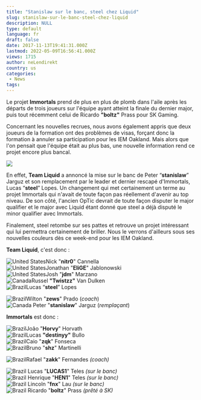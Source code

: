 ```yaml
---
title: "Stanislaw sur le banc, steel chez Liquid"
slug: stanislaw-sur-le-banc-steel-chez-liquid
description: NULL
type: default
language: fr
draft: false
date: 2017-11-13T19:41:31.000Z
lastmod: 2022-05-09T16:56:41.000Z
views: 1715
author: neLendirekt
country: us
categories:
 - News
tags:
---
```

Le projet **Immortals** prend de plus en plus de plomb dans l'aile après les départs de trois joueurs sur l'équipe ayant atteint la finale du dernier major, puis tout récemment celui de Ricardo **"boltz"** Prass pour SK Gaming. 

Concernant les nouvelles recrues, nous avons également appris que deux joueurs de la formation ont des problèmes de visas, forçant donc la formation à annuler sa participation pour les IEM Oakland. Mais alors que l'on pensait que l'équipe était au plus bas, une nouvelle information rend ce projet encore plus bancal. 

![](https://flickshot-ue.s3.eu-west-2.amazonaws.com/flickshot/article/5a09e350e8f17/images/x3vDtnzPWW9vGT0Qa3KpfhvCfe1LqMQwPGIvSaSF.jpeg)

En effet, **Team Liquid** a annoncé la mise sur le banc de Peter “**stanislaw**” Jarguz et son remplacement par le leader et dernier rescapé d'Immortals, Lucas “**steel**” Lopes. Un changement qui met certainement un terme au projet Immortals qui n'avait de toute façon pas réellement d'avenir au top niveau. De son côté, l'ancien OpTic devrait de toute façon disputer le major qualifier et le major avec Liquid étant donné que steel a déjà disputé le minor qualifier avec Immortals.

Finalement, steel retombe sur ses pattes et retrouve un projet intéressant qui lui permettra certainement de briller. Nous le verrons d'ailleurs sous ses nouvelles couleurs dès ce week-end pour les IEM Oakland.

**Team Liquid**, c'est donc : 

![United States](/images/countries/us.svg)⁠Nick "**nitr0**" Cannella  
![United States](/images/countries/us.svg)⁠Jonathan "**EliGE**" Jablonowski  
![United States](/images/countries/us.svg)⁠Josh "**jdm**" Marzano  
![Canada](/images/countries/ca.svg)⁠Russel **"Twistzz"** Van Dulken  
![Brazil](/images/countries/br.svg)⁠Lucas “**steel**” Lopes

![Brazil](/images/countries/br.svg)⁠Wilton "**zews**" Prado (_coach_)  
![Canada](/images/countries/ca.svg)⁠ Peter "**stanislaw**" Jarguz (_remplaçant_)

**Immortals** est donc : 

![Brazil](/images/countries/br.svg)⁠João "**Horvy**" Horvath  
![Brazil](/images/countries/br.svg)⁠Lucas **"destinyy"** Bullo  
![Brazil](/images/countries/br.svg)⁠Caio "**zqk**" Fonseca  
![Brazil](/images/countries/br.svg)⁠Bruno "**shz**" Martinelli

![Brazil](/images/countries/br.svg)⁠Rafael "**zakk**" Fernandes _(coach)_

![Brazil](/images/countries/br.svg)⁠ Lucas "**LUCAS1**" Teles _(sur le banc)_  
![Brazil](/images/countries/br.svg)⁠ Henrique "**HEN1**" Teles _(sur le banc)_  
![Brazil](/images/countries/br.svg)⁠ Lincoln "**fnx**" Lau _(sur le banc)_  
![Brazil](/images/countries/br.svg)⁠ Ricardo "**boltz**" Prass _(prêté à SK)_
